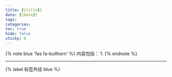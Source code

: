 ```yaml
---
title: {{title}}
date: {{date}}
tags: 
categories: 
toc: true
hide: false
sticky: 0
---
```


{% note blue 'fas fa-bullhorn' %}
内容包括：
1. 
{% endnote %}

---

{% label 标签外挂 blue %}

